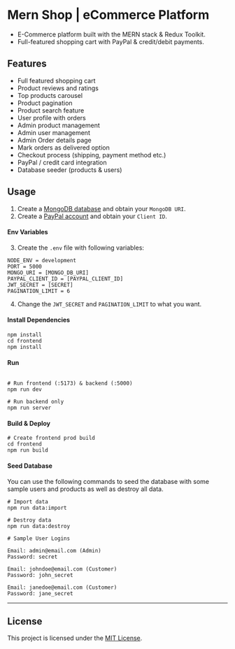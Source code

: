 # Mern Shop | eCommerce Platform

- E-Commerce platform built with the MERN stack & Redux Toolkit.
- Full-featured shopping cart with PayPal & credit/debit payments.

## Features

- Full featured shopping cart
- Product reviews and ratings
- Top products carousel
- Product pagination
- Product search feature
- User profile with orders
- Admin product management
- Admin user management
- Admin Order details page
- Mark orders as delivered option
- Checkout process (shipping, payment method etc.)
- PayPal / credit card integration
- Database seeder (products & users)

## Usage

1)  Create a [MongoDB database](https://www.mongodb.com/cloud/atlas/register) and obtain your `MongoDB URI`.
2)  Create a [PayPal account](https://developer.paypal.com/) and obtain your `Client ID`.

#### Env Variables

3) Create the `.env` file with following variables:

```
NODE_ENV = development
PORT = 5000
MONGO_URI = [MONGO_DB_URI]
PAYPAL_CLIENT_ID = [PAYPAL_CLIENT_ID]
JWT_SECRET = [SECRET]
PAGINATION_LIMIT = 6
```

4) Change the `JWT_SECRET` and `PAGINATION_LIMIT` to what you want.

#### Install Dependencies

```
npm install
cd frontend
npm install
```

#### Run

```

# Run frontend (:5173) & backend (:5000)
npm run dev

# Run backend only
npm run server
```

#### Build & Deploy

```
# Create frontend prod build
cd frontend
npm run build
```

#### Seed Database

You can use the following commands to seed the database with some sample users and products as well as destroy all data.

```
# Import data
npm run data:import

# Destroy data
npm run data:destroy
```

```
# Sample User Logins

Email: admin@email.com (Admin)
Password: secret

Email: johndoe@email.com (Customer)
Password: john_secret

Email: janedoe@email.com (Customer)
Password: jane_secret
```

---

## License

This project is licensed under the [MIT License](./LICENSE).
